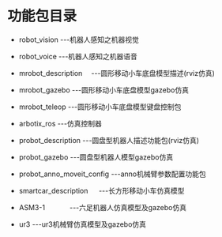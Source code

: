 # 功能包目录

* robot_vision              ---机器人感知之机器视觉
* robot_voice               ---机器人感知之机器语音

* mrobot_description      　---圆形移动小车底盘模型描述(rviz仿真)
* mrobot_gazebo             ---圆形移动小车底盘模型gazebo仿真
* mrobot_teleop             ---圆形移动小车底盘模型键盘控制包

* arbotix_ros               ---仿真控制器
* probot_description        ---圆盘型机器人描述功能包(rviz仿真)
* probot_gazebo             ---圆盘型机器人模型gazebo仿真

* probot_anno_moveit_config ---anno机械臂参数配置功能包
* smartcar_description   　 ---长方形移动小车仿真模型
* ASM3-1            　　　  ---六足机器人仿真模型及gazebo仿真
* ur3                       ---ur3机械臂仿真模型及gazebo仿真
